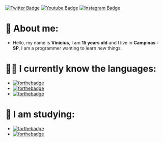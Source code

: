 [![Twitter Badge](https://img.shields.io/badge/-@Meeercy4-000000?style=flat-square&labelColor=000000&logo=twitter&logoColor=white&link=https://twitter.com/Mercyber4)](https://twitter.com/Mercyber4) 
[![Youtube Badge](https://img.shields.io/badge/-Meeercy4-000000?style=flat-square&labelColor=000000&logo=youtube&logoColor=white&link=https://www.youtube.com/channel/UC91XAyeWKtXdZGXcCVRrVKQ)](https://https://www.youtube.com/channel/UC91XAyeWKtXdZGXcCVRrVKQ)
[![Instagram Badge](https://img.shields.io/badge/-Meeercy4-000000?style=flat-square&logo=Instagram&logoColor=white&link=https://www.instagram.com/meercy4/)](https://www.instagram.com/meercy4/)


# 🚀 About me:
- Hello, my name is **Vinicius**, I am **15 years old** and I live in **Campinas - SP**, I am a programmer wanting to learn new things.


# 👨‍💻 I currently know the languages:
-  [![forthebadge](https://img.shields.io/badge/javascript%20-%000000.svg?&style=for-the-badge&logo=javascript&logoColor=%23F7DF1E)](https://pt.wikipedia.org/wiki/JavaScript)
- [![forthebadge](https://img.shields.io/badge/python%20-%2314354C.svg?&style=for-the-badge&logo=python&logoColor=white)](https://www.python.org/)
- [![forthebadge](https://img.shields.io/badge/html5%20-%23E34F26.svg?&style=for-the-badge&logo=html5&logoColor=white)](https://pt.wikipedia.org/wiki/HTML5)


# 📝 I am studying:
- [![forthebadge](https://img.shields.io/badge/c%20-%2300599C.svg?&style=for-the-badge&logo=c&logoColor=white)](https://pt.wikipedia.org/wiki/C)
- [![forthebadge](https://img.shields.io/badge/c++%20-%2300599C.svg?&style=for-the-badge&logo=c%2B%2B&ogoColor=white)](https://pt.wikipedia.org/wiki/C++)
